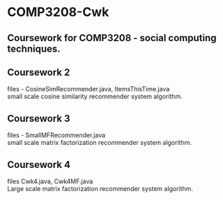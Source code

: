 # COMP3208-Cwk
Coursework for COMP3208 - social computing techniques.
---
## Coursework 2
files - CosineSimRecommender.java, ItemsThisTime.java \
small scale cosine similarity recommender system algorithm.

## Coursework 3
files - SmallMFRecommender.java \
small scale matrix factorization recommender system algorithm.

## Coursework 4
files Cwk4.java, Cwk4MF.java \
Large scale matrix factorization recommender system algorithm.

